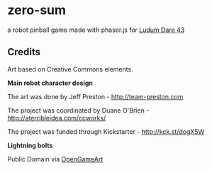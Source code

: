 # zero-sum
a robot pinball game made with phaser.js for [Ludum Dare 43](https://ldjam.com/events/ludum-dare/43)


## Credits

Art based on Creative Commons elements.

**Main robot character design**

The art was done by Jeff Preston - http://team-preston.com

The project was coordinated by Duane O'Brien - http://aterribleidea.com/ccworks/

The project was funded through Kickstarter - http://kck.st/dogX5W

**Lightning bolts**

Public Domain via [OpenGameArt](https://opengameart.org/content/lightning)